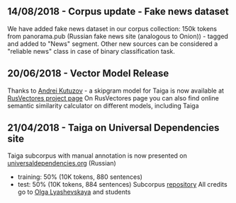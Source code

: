 ## 14/08/2018 - Corpus update - Fake news dataset
We have added fake news dataset in our corpus collection: 150k tokens from  panorama.pub (Russian fake news site (analogous to Onion)) - tagged and added to "News" segment.
Other new sources can be considered a "reliable news" class in case of binary classification task.


## 20/06/2018 - Vector Model Release
Thanks to [Andrei Kutuzov](http://rusvectores.org/ru/contacts/) -  a skipgram model for Taiga is now available at [RusVectores project page](http://rusvectores.org/ru/models/)
On RusVectores page you can also find online semantic similarity calculator on different models, including Taiga


## 21/04/2018 - Taiga on Universal Dependencies site
Taiga subcorpus with manual annotation is now presented on [universaldependencies.org](http://universaldependencies.org/) (Russian)
 - training: 50% (10K tokens, 880 sentences)
 - test: 50% (10K tokens, 884 sentences)
Subcorpus [repository](https://github.com/UniversalDependencies/UD_Russian-Taiga/tree/master)
All credits go to [Olga Lyashevskaya](https://www.hse.ru/staff/olesar) and students

